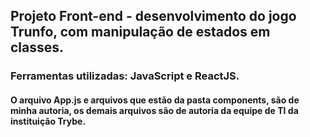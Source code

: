 ## Projeto Front-end - desenvolvimento do jogo Trunfo, com manipulação de estados em classes.

### Ferramentas utilizadas: JavaScript e ReactJS.

#### O arquivo App.js e arquivos que estão da pasta components, são de minha autoria, os demais arquivos são de autoria da equipe de TI da instituição Trybe.




